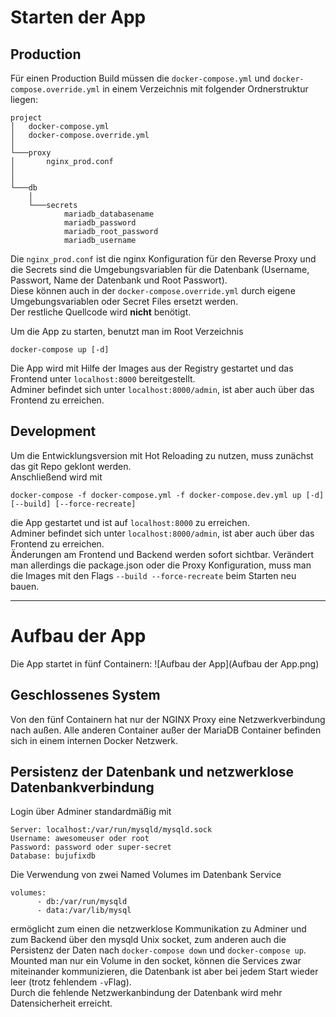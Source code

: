 # Starten der App

## Production

Für einen Production Build müssen die `docker-compose.yml` und `docker-compose.override.yml` in einem Verzeichnis mit folgender Ordnerstruktur liegen:

```
project
│   docker-compose.yml 
│   docker-compose.override.yml    
│
└───proxy
│       nginx_prod.conf
│       
│   
└───db
    │          
    └───secrets
            mariadb_databasename
            mariadb_password
            mariadb_root_password
            mariadb_username

``` 
Die `nginx_prod.conf` ist die nginx Konfiguration für den Reverse Proxy und die Secrets sind die Umgebungsvariablen für die Datenbank (Username, Passwort, Name der Datenbank und Root Passwort).  
Diese können auch in der `docker-compose.override.yml` durch eigene Umgebungsvariablen oder Secret Files ersetzt werden.  
Der restliche Quellcode wird **nicht** benötigt.

Um die App zu starten, benutzt man im Root Verzeichnis
```  
docker-compose up [-d]    
```  
Die App wird mit Hilfe der Images aus der Registry gestartet und das Frontend unter `localhost:8000` bereitgestellt.  
Adminer befindet sich unter `localhost:8000/admin`, ist aber auch über das Frontend zu erreichen. 

## Development

Um die Entwicklungsversion mit Hot Reloading zu nutzen, muss zunächst das git Repo geklont werden.   
Anschließend wird mit 
``` 
docker-compose -f docker-compose.yml -f docker-compose.dev.yml up [-d] [--build] [--force-recreate]
```  
die App gestartet und ist auf `localhost:8000` zu erreichen.  
Adminer befindet sich unter `localhost:8000/admin`, ist aber auch über das Frontend zu erreichen.   
Änderungen am Frontend und Backend werden sofort sichtbar. Verändert man allerdings die package.json oder die Proxy Konfiguration, muss man die Images mit den Flags `--build --force-recreate` beim Starten neu bauen.

---
# Aufbau der App 
Die App startet in fünf Containern:
![Aufbau der App](Aufbau der App.png)

## Geschlossenes System  
Von den fünf Containern hat nur der NGINX Proxy eine Netzwerkverbindung nach außen. Alle anderen Container außer der MariaDB Container befinden sich in einem internen Docker Netzwerk. 

## Persistenz der Datenbank und netzwerklose Datenbankverbindung

Login über Adminer standardmäßig mit  
``` 
Server: localhost:/var/run/mysqld/mysqld.sock   
Username: awesomeuser oder root
Password: password oder super-secret
Database: bujufixdb
```
Die Verwendung von zwei Named Volumes im Datenbank Service  
```
volumes:
      - db:/var/run/mysqld
      - data:/var/lib/mysql
```
ermöglicht zum einen die netzwerklose Kommunikation zu Adminer und zum Backend über den mysqld Unix socket, zum anderen auch die Persistenz der Daten nach `docker-compose down` und `docker-compose up`.  
Mounted man nur ein  Volume in den socket, können die Services zwar miteinander kommunizieren, die Datenbank ist aber bei jedem Start wieder leer (trotz fehlendem `-v`Flag).  
Durch die fehlende Netzwerkanbindung der Datenbank wird mehr Datensicherheit erreicht.


